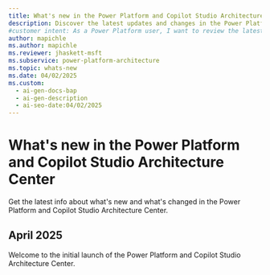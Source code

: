```yaml
---
title: What's new in the Power Platform and Copilot Studio Architecture Center
description: Discover the latest updates and changes in the Power Platform and Microsoft Copilot Studio Architecture Center.
#customer intent: As a Power Platform user, I want to review the latest updates so that I can design better solutions for Power Platform and Copilot Studio.  
author: mapichle
ms.author: mapichle
ms.reviewer: jhaskett-msft
ms.subservice: power-platform-architecture
ms.topic: whats-new
ms.date: 04/02/2025
ms.custom:
  - ai-gen-docs-bap
  - ai-gen-description
  - ai-seo-date:04/02/2025
---
```


# What's new in the Power Platform and Copilot Studio Architecture Center

Get the latest info about what's new and what's changed in the Power Platform and Copilot Studio Architecture Center.

## April 2025

Welcome to the initial launch of the Power Platform and Copilot Studio Architecture Center.
